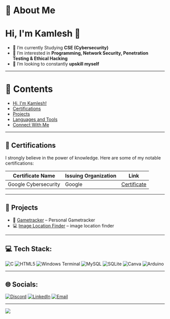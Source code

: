 # 💫 About Me
# Hi, I'm Kamlesh 👋  

- 🔭 I’m currently Studying **CSE (Cybersecurity)**  
- 🤝 I’m interested in **Programming, Network Security, Penetration Testing & Ethical Hacking**  
- 🌱 I’m looking to constantly **upskill myself**  

---

# 📑 Contents
- [Hi, I'm Kamlesh!](#-about-me)  
- [Certifications](#-certifications)  
- [Projects](#-projects)  
- [Languages and Tools](#-tech-stack)  
- [Connect With Me](#-socials)  

---

## 📜 Certifications  
I strongly believe in the power of knowledge. Here are some of my notable certifications:

| Certificate Name | Issuing Organization | Link |
|------------------|-----------------------|------|
| Google Cybersecurity | Google | [Certificate](https://coursera.org/share/153866a1432d11137df83fdc7fb08a92) |

---

## 🚀 Projects  
- 🔐 [Gametracker](https://github.com/kamlesh-4407/Game-tracker-) – Personal Gametracker 
- 💻 [Image Location Finder](https://github.com/kamlesh-4407/Image_Location-Finder) – image location finder 

---
## 💻 Tech Stack:
![C](https://img.shields.io/badge/c-%2300599C.svg?style=flat&logo=c&logoColor=white) 
![HTML5](https://img.shields.io/badge/html5-%23E34F26.svg?style=flat&logo=html5&logoColor=white) 
![Windows Terminal](https://img.shields.io/badge/Windows%20Terminal-%234D4D4D.svg?style=flat&logo=windows-terminal&logoColor=white) 
![MySQL](https://img.shields.io/badge/mysql-4479A1.svg?style=flat&logo=mysql&logoColor=white) 
![SQLite](https://img.shields.io/badge/sqlite-%2307405e.svg?style=flat&logo=sqlite&logoColor=white) 
![Canva](https://img.shields.io/badge/Canva-%2300C4CC.svg?style=flat&logo=Canva&logoColor=white) 
![Arduino](https://img.shields.io/badge/-Arduino-00979D?style=flat&logo=Arduino&logoColor=white)

---

## 🌐 Socials:
[![Discord](https://img.shields.io/badge/Discord-%237289DA.svg?logo=discord&logoColor=white)](https://discord.gg/lildosaaa) 
[![LinkedIn](https://img.shields.io/badge/LinkedIn-%230077B5.svg?logo=linkedin&logoColor=white)](www.linkedin.com/in/kamlesh-y-406884328) 
[![Email](https://img.shields.io/badge/Email-D14836?logo=gmail&logoColor=white)](mailto:kamleshofficial55@gmail.com)  

---


[![](https://visitcount.itsvg.in/api?id=kamlesh-4407&icon=0&color=0)](https://visitcount.itsvg.in)
